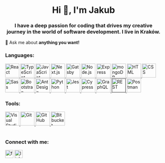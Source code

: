 <h1 align="center">Hi 👋, I'm Jakub</h1>
<h3 align="center">
  I have a deep passion for coding that drives my creative journey in the world of software development. I live in Kraków.
</h3>


💬 Ask me about **anything you want!** 

<h3 align="left">Languages:</h3>

<div>
  <a href="https://react.dev/" target="_blank">
	<img width="45" src="https://user-images.githubusercontent.com/25181517/183897015-94a058a6-b86e-4e42-a37f-bf92061753e5.png" alt="React" title="React"/>
  </a>
  <a href="https://www.typescriptlang.org/" target="_blank">	
<img width="45" src="https://user-images.githubusercontent.com/25181517/183890598-19a0ac2d-e88a-4005-a8df-1ee36782fde1.png" alt="TypeScript" title="TypeScript"/>
	  </a>
 <a href="https://developer.mozilla.org/en-US/docs/Web/JavaScript" target="_blank">
<img width="45" src="https://user-images.githubusercontent.com/25181517/117447155-6a868a00-af3d-11eb-9cfe-245df15c9f3f.png" alt="JavaScript" title="JavaScript"/>
	  </a>
 <a href="https://nextjs.org/" target="_blank">
<img width="45" src="https://github.com/marwin1991/profile-technology-icons/assets/136815194/5f8c622c-c217-4649-b0a9-7e0ee24bd704" alt="Next.js" title="Next.js"/>
	  </a>
  <a href="https://www.gatsbyjs.com/" target="_blank">
<img width="45" src="https://github.com/marwin1991/profile-technology-icons/assets/136815194/2bd495ca-29d8-4415-8e8c-a1979721816a" alt="Gatsby" title="Gatsby"/>
  </a>
 <a href="https://nodejs.org/en" target="_blank">
<img width="45" src="https://user-images.githubusercontent.com/25181517/183568594-85e280a7-0d7e-4d1a-9028-c8c2209e073c.png" alt="Node.js" title="Node.js"/>
  </a>	
 <a href="https://expressjs.com/" target="_blank">	
<img width="45" src="https://user-images.githubusercontent.com/25181517/183859966-a3462d8d-1bc7-4880-b353-e2cbed900ed6.png" alt="Express" title="Express"/>
  </a>
  <a href="https://www.mongodb.com/" target="_blank">
	<img width="45" src="https://user-images.githubusercontent.com/25181517/182884177-d48a8579-2cd0-447a-b9a6-ffc7cb02560e.png" alt="mongoDB" title="mongoDB"/>
  </a>
     <a href="https://html.spec.whatwg.org/multipage/" target="_blank">	
	<img width="45" src="https://user-images.githubusercontent.com/25181517/192158954-f88b5814-d510-4564-b285-dff7d6400dad.png" alt="HTML" title="HTML"/>
	  </a>
   <a href="https://www.w3schools.com/css/" target="_blank">
 <img width="45" src="https://user-images.githubusercontent.com/25181517/183898674-75a4a1b1-f960-4ea9-abcb-637170a00a75.png" alt="CSS" title="CSS"/>
	  </a>
  <a href="https://sass-lang.com/" target="_blank">		  
   <img width="45" src="https://user-images.githubusercontent.com/25181517/192158956-48192682-23d5-4bfc-9dfb-6511ade346bc.png" alt="Sass" title="Sass"/>
	  </a>
 <a href="https://getbootstrap.com/" target="_blank">		 
  <img width="45" src="https://user-images.githubusercontent.com/25181517/183898054-b3d693d4-dafb-4808-a509-bab54cf5de34.png" alt="Bootstrap" title="Bootstrap"/>
	  </a>
 <a href="https://ant.design/" target="_blank">		 
  <img width="45" src="https://user-images.githubusercontent.com/25181517/190887795-99cb0921-e57f-430b-a111-e165deedaa36.png" alt="Ant Design" title="Ant Design"/>
  </a>	
 <a href="https://www.python.org/" target="_blank">	 
  <img width="45" src="https://user-images.githubusercontent.com/25181517/183423507-c056a6f9-1ba8-4312-a350-19bcbc5a8697.png" alt="Python" title="Python"/>
	  </a>
  <a href="https://jestjs.io/" target="_blank">		 
  <img width="45" src="https://user-images.githubusercontent.com/25181517/187955005-f4ca6f1a-e727-497b-b81b-93fb9726268e.png" alt="Jest" title="Jest"/>
	  </a>
 <a href="https://www.cypress.io/" target="_blank">		 
  <img width="45" src="https://user-images.githubusercontent.com/68279555/200387386-276c709f-380b-46cc-81fd-f292985927a8.png" alt="Cypress" title="Cypress"/>
	  </a>
  <a href="https://graphql.org/" target="_blank">		 
  <img width="45" src="https://user-images.githubusercontent.com/25181517/192107856-aa92c8b1-b615-47c3-9141-ed0d29a90239.png" alt="GraphQL" title="GraphQL"/>
	  </a>
 <a href="" target="_blank">		 
  <img width="45" src="https://user-images.githubusercontent.com/25181517/192107858-fe19f043-c502-4009-8c47-476fc89718ad.png" alt="REST" title="REST"/>
  </a>
<a href="https://www.postman.com/" target="_blank">
<img width="45" src="https://user-images.githubusercontent.com/25181517/192109061-e138ca71-337c-4019-8d42-4792fdaa7128.png" alt="Postman" title="Postman"/>
  </a>
</div>

<h3 align="left">Tools:</h3>  

<div>
<a href=https://code.visualstudio.com/"" target="_blank">
	<img width="45" src="https://user-images.githubusercontent.com/25181517/192108891-d86b6220-e232-423a-bf5f-90903e6887c3.png" alt="Visual Studio Code" title="Visual Studio Code"/>
  </a>
<a href="https://git-scm.com/" target="_blank">
	<img width="45" src="https://user-images.githubusercontent.com/25181517/192108372-f71d70ac-7ae6-4c0d-8395-51d8870c2ef0.png" alt="Git" title="Git"/>
  </a>
<a href=https://github.com/"" target="_blank">	
<img width="45" src="https://user-images.githubusercontent.com/25181517/192108374-8da61ba1-99ec-41d7-80b8-fb2f7c0a4948.png" alt="GitHub" title="GitHub"/>
	  </a>
<a href="https://bitbucket.org/" target="_blank">
<img width="45" src="https://user-images.githubusercontent.com/25181517/192108375-268c35e6-ab26-44b2-88bf-e3121a4e5083.png" alt="Bitbucket" title="Bitbucket"/>
	  </a>

</div>




<br/> 
<h3 align="left">Connect with me:</h3>
<p align="left">
<a href="https://www.facebook.com/jakub.radawiec/" target="_blank" without rel="noreferrer"><img src="https://camo.githubusercontent.com/68395a7b109c74c379a2e19b46e78a7df724c05e8a35df5b2d4a85d3b6cb5369/68747470733a2f2f63646e2e6a7364656c6976722e6e65742f6e706d2f73696d706c652d69636f6e7340332e302e312f69636f6e732f66616365626f6f6b2e737667" alt="facebook" height="26" data-canonical-src="https://cdn.jsdelivr.net/npm/simple-icons@3.0.1/icons/facebook.svg" style="max-width: 100%;"></a>
  <a href="https://pl.linkedin.com/in/jakub-radawiec-506161226" target="_blank" without rel="noreferrer"><img src="https://camo.githubusercontent.com/28bbd2596707954793abeff9eb24d343c1c78b7bf184b90294b4b190c6097a65/68747470733a2f2f63646e2e6a7364656c6976722e6e65742f6e706d2f73696d706c652d69636f6e7340332e302e312f69636f6e732f6c696e6b6564696e2e737667" alt="linkedin" height="26" data-canonical-src="https://cdn.jsdelivr.net/npm/simple-icons@3.0.1/icons/linkedin.svg" style="max-width: 100%;"></a>
</p>





